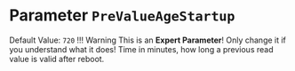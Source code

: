 # Parameter `PreValueAgeStartup`
Default Value: `720`
!!! Warning
    This is an **Expert Parameter**! Only change it if you understand what it does!
Time in minutes, how long a previous read value is valid after reboot.
